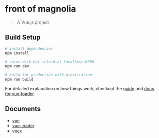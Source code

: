 # front of magnolia

> A Vue.js project

## Build Setup

```bash
# install dependencies
npm install

# serve with hot reload at localhost:8080
npm run dev

# build for production with minification
npm run build
```

For detailed explanation on how things work, checkout the [guide](http://vuejs-templates.github.io/webpack/) and [docs for vue-loader](http://vuejs.github.io/vue-loader).

## Documents
* [vue](http://vuejs.org/guide/)
* [vue-loader](http://router.vuejs.org/en/index.html)
* [vuex](http://vuex.vuejs.org/en/index.html)
